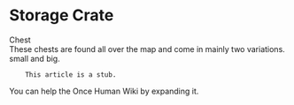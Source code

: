 # Storage Crate

Chest 		 	 
These chests are found all over the map and come in mainly two variations. small and big.


    
        This article is a stub.
        
You can help the Once Human Wiki by expanding it.
